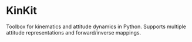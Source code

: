 # KinKit
Toolbox for kinematics and attitude dynamics in Python. Supports multiple attitude representations and forward/inverse mappings.
